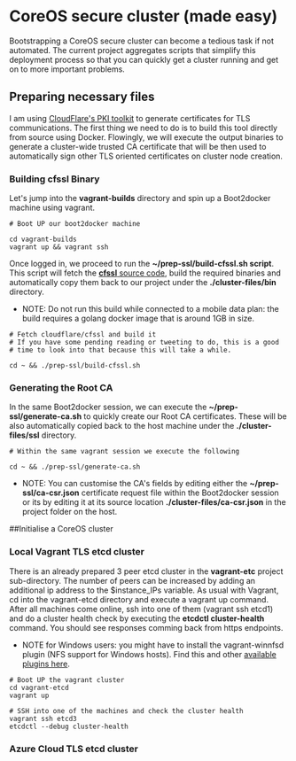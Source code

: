 # CoreOS secure cluster (made easy)
Bootstrapping a CoreOS secure cluster can become a tedious task if not automated. The current project aggregates scripts that simplify this deployment process so that you can quickly get a cluster running and get on to more important problems.

## Preparing necessary files
I am using [CloudFlare's PKI toolkit](https://cfssl.org/) to generate certificates for TLS communications. The first thing we need to do is to build this tool directly from source using Docker. Flowingly, we will execute the output binaries to generate a cluster-wide trusted CA certificate that will be then used to automatically sign other TLS oriented certificates on cluster node creation.

### Building cfssl Binary

Let's jump into the **vagrant-builds** directory and spin up a Boot2docker machine using vagrant. 
 
```shell
# Boot UP our boot2docker machine

cd vagrant-builds
vagrant up && vagrant ssh

```

Once logged in, we proceed to run the **~/prep-ssl/build-cfssl.sh script**. This script will fetch the [**cfssl** source code](https://github.com/cloudflare/cfssl), build the required binaries and automatically copy them back to our project under the **./cluster-files/bin** directory.

* NOTE: Do not run this build while connected to a mobile data plan: the build requires a golang docker image that is around 1GB in size.

```shell
# Fetch cloudflare/cfssl and build it 
# If you have some pending reading or tweeting to do, this is a good 
# time to look into that because this will take a while.

cd ~ && ./prep-ssl/build-cfssl.sh

```


### Generating the Root CA

In the same Boot2docker session, we can execute the **~/prep-ssl/generate-ca.sh** to quickly create our Root CA certificates. These will be also automatically copied back to the host machine under the **./cluster-files/ssl** directory.

```shell
# Within the same vagrant session we execute the following

cd ~ && ./prep-ssl/generate-ca.sh
```

* NOTE: You can customise the CA's fields by editing either the **~/prep-ssl/ca-csr.json** certificate request file within the Boot2docker session or its by editing it at its source location **./cluster-files/ca-csr.json** in the project folder on the host.

##Initialise a CoreOS cluster

### Local Vagrant TLS etcd cluster

There is an already prepared 3 peer etcd cluster in the **vagrant-etc** project sub-directory. The number of peers can be increased by adding an additional ip address to the $instance_IPs variable. As usual with Vagrant, cd into the vagrant-etcd directory and execute a vagrant up command. After all machines come online, ssh into one of them (vagrant ssh etcd1) and do a cluster health check by executing the **etcdctl cluster-health** command. You should see responses comming back from https endpoints.

* NOTE for Windows users: you might have to install the vagrant-winnfsd plugin (NFS support for Windows hosts). Find this and other [available plugins here](https://github.com/mitchellh/vagrant/wiki/Available-Vagrant-Plugins).

```shell
# Boot UP the vagrant cluster
cd vagrant-etcd
vagrant up

# SSH into one of the machines and check the cluster health
vagrant ssh etcd3
etcdctl --debug cluster-health

```

### Azure Cloud TLS etcd cluster

